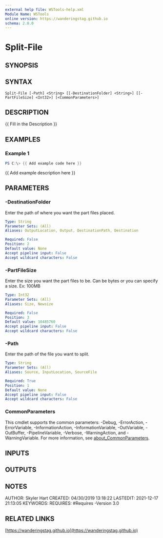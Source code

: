 ```yaml
---
external help file: WSTools-help.xml
Module Name: WSTools
online version: https://wanderingstag.github.io
schema: 2.0.0
---
```


# Split-File

## SYNOPSIS

## SYNTAX

```
Split-File [-Path] <String> [[-DestinationFolder] <String>] [[-PartFileSize] <Int32>] [<CommonParameters>]
```

## DESCRIPTION
{{ Fill in the Description }}

## EXAMPLES

### Example 1
```powershell
PS C:\> {{ Add example code here }}
```

{{ Add example description here }}

## PARAMETERS

### -DestinationFolder
Enter the path of where you want the part files placed.

```yaml
Type: String
Parameter Sets: (All)
Aliases: OutputLocation, Output, DestinationPath, Destination

Required: False
Position: 2
Default value: None
Accept pipeline input: False
Accept wildcard characters: False
```

### -PartFileSize
Enter the size you want the part files to be.
Can be bytes or you can specify a size.
Ex: 100MB

```yaml
Type: Int32
Parameter Sets: (All)
Aliases: Size, Newsize

Required: False
Position: 3
Default value: 10485760
Accept pipeline input: False
Accept wildcard characters: False
```

### -Path
Enter the path of the file you want to split.

```yaml
Type: String
Parameter Sets: (All)
Aliases: Source, InputLocation, SourceFile

Required: True
Position: 1
Default value: None
Accept pipeline input: False
Accept wildcard characters: False
```

### CommonParameters
This cmdlet supports the common parameters: -Debug, -ErrorAction, -ErrorVariable, -InformationAction, -InformationVariable, -OutVariable, -OutBuffer, -PipelineVariable, -Verbose, -WarningAction, and -WarningVariable. For more information, see [about_CommonParameters](http://go.microsoft.com/fwlink/?LinkID=113216).

## INPUTS

## OUTPUTS

## NOTES
AUTHOR: Skyler Hart
CREATED: 04/30/2019 13:18:22
LASTEDIT: 2021-12-17 21:13:05
KEYWORDS:
REQUIRES:
    #Requires -Version 3.0

## RELATED LINKS

[https://wanderingstag.github.io](https://wanderingstag.github.io)

